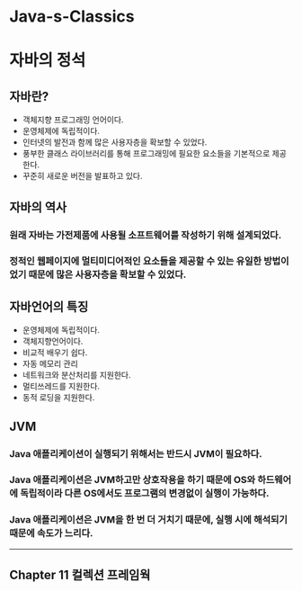 # Java-s-Classics
# 자바의 정석

## 자바란?
 - 객체지향 프로그래밍 언어이다.
 - 운영체제에 독립적이다.
 - 인터넷의 발전과 함께 많은 사용자층을 확보할 수 있었다.
 - 풍부한 클래스 라이브러리를 통해 프로그래밍에 필요한 요소들을 기본적으로 제공한다.
 - 꾸준히 새로운 버전을 발표하고 있다.

## 자바의 역사
### 원래 자바는 가전제품에 사용될 소프트웨어를 작성하기 위해 설계되었다.
### 정적인 웹페이지에 멀티미디어적인 요소들을 제공할 수 있는 유일한 방법이었기 때문에 많은 사용자층을 확보할 수 있었다.

## 자바언어의 특징
 - 운영체제에 독립적이다.
 - 객체지향언어이다.
 - 비교적 배우기 쉽다.
 - 자동 메모리 관리
 - 네트워크와 분산처리를 지원한다.
 - 멀티쓰레드를 지원한다.
 - 동적 로딩을 지원한다.

## JVM
### Java 애플리케이션이 실행되기 위해서는 반드시 JVM이 필요하다.
### Java 애플리케이션은 JVM하고만 상호작용을 하기 때문에 OS와 하드웨어에 독립적이라 다른 OS에서도 프로그램의 변경없이 실행이 가능하다.
### Java 애플리케이션은 JVM을 한 번 더 거치기 때문에, 실행 시에 해석되기 때문에 속도가 느리다.

---

## Chapter 11 컬렉션 프레임웍
